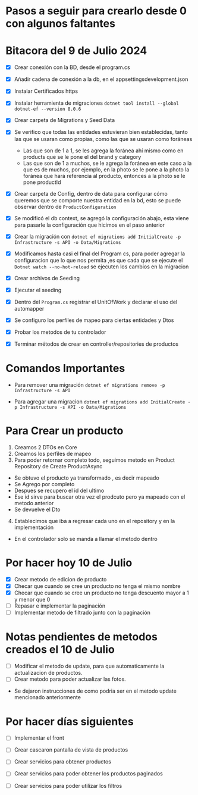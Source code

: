 # Pasos a seguir para crearlo desde 0 con algunos faltantes 
# Bitacora del 9 de Julio 2024

- [x] Crear conexión con la BD, desde el program.cs
- [x] Añadir cadena de conexión a la db, en el appsettingsdevelopment.json
- [x] Instalar Certificados https
- [x] Instalar herramienta de migraciones `dotnet tool install --global dotnet-ef --version 8.0.6`
- [x] Crear carpeta de Migrations y Seed Data
- [x] Se verifico que todas las entidades estuvieran bien establecidas, tanto las que se usaran como propias, como las que se usaran como foráneas
  - Las que son de 1 a 1, se les agrega la foránea ahí mismo como en products que se le pone el del brand y category
  - Las que son de 1 a muchos, se le agrega la foránea en este caso a la que es de muchos, por ejemplo, en la photo se le pone a la photo la foránea que hará referencia al producto, entonces a la photo se le pone productId
- [x] Crear carpeta de Config, dentro de data para configurar cómo queremos que se comporte nuestra entidad en la bd, esto se puede observar dentro de `ProductConfiguration`
- [x] Se modificó el db context, se agregó la configuración abajo, esta viene para pasarle la configuración que hicimos en el paso anterior
- [x] Crear la migración con `dotnet ef migrations add InitialCreate -p Infrastructure -s API -o Data/Migrations`
- [x] Modificamos hasta casi el final del Program cs, para poder agregar la configuracion que lo que nos permita ,es que cada que se ejecute el `Dotnet watch --no-hot-reload` se ejecuten los cambios en la migracion
- [x] Crear archivos de Seeding
- [x] Ejecutar el seeding
- [x] Dentro del `Program.cs` registrar el UnitOfWork y declarar el uso del automapper
- [x] Se configuro los perfiles de mapeo para ciertas entidades y Dtos
- [x] Probar los metodos de tu controlador
- [x] Terminar métodos de crear en controller/repositories de productos



# Comandos Importantes
- Para remover una migración `dotnet ef migrations remove -p Infrastructure -s API`

- Para agregar una migracion 
`dotnet ef migrations add InitialCreate -p Infrastructure -s API -o Data/Migrations`

# Para Crear un producto

1. Creamos 2 DTOs en Core
2. Creamos los perfiles de mapeo
3. Para poder retornar completo todo, seguimos metodo en Product Repository de Create ProductAsync
- Se obtuvo el producto ya transformado , es decir mapeado
- Se Agrego por completo
- Despues se recupero el id del ultimo
- Ese id sirve para buscar otra vez el prodcuto pero ya mapeado con el metodo anterior
- Se devuelve el Dto
4. Establecimos que iba a regresar cada uno en el repository y en la implementación
- En el controlador solo se manda a llamar el metodo dentro

# Por hacer hoy 10 de Julio
- [x] Crear metodo de edicion de producto
- [x] Checar que cuando se cree un producto no tenga el mismo nombre
- [x] Checar que cuando se cree un producto no tenga descuento mayor a 1 y menor que 0
- [ ] Repasar e implementar la paginación
- [ ] Implementar metodo de filtrado junto con la paginación

# Notas pendientes de metodos creados el 10 de Julio
- [ ] Modificar el metodo de update, para que automaticamente la actualizacion de productos.
- [ ] Crear metodo para poder actualizar las fotos.
- Se dejaron instrucciones de como podria ser en el metodo update mencionado anteriormente

# Por hacer días siguientes
- [ ] Implementar el front
- [ ] Crear cascaron pantalla de vista de productos
- [ ] Crear servicios para obtener productos
- [ ] Crear servicios para poder obtener los productos paginados
- [ ] Crear servicios para poder utilizar los filtros

